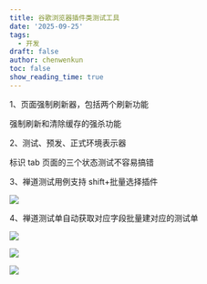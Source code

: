 ```yaml
---
title: 谷歌浏览器插件类测试工具
date: '2025-09-25'
tags:
  - 开发
draft: false
author: chenwenkun
toc: false
show_reading_time: true
---
```

1、页面强制刷新器，包括两个刷新功能

强制刷新和清除缓存的强杀功能

2、测试、预发、正式环境表示器

标识 tab 页面的三个状态测试不容易搞错

3、禅道测试用例支持 shift+批量选择插件

![](https://prod-files-secure.s3.us-west-2.amazonaws.com/c205fb54-92b2-4987-8be3-972b67d27acc/7ca8990d-2ef0-4ad6-8256-c807dbb8b3d5/image.png?X-Amz-Algorithm=AWS4-HMAC-SHA256&X-Amz-Content-Sha256=UNSIGNED-PAYLOAD&X-Amz-Credential=ASIAZI2LB466RVPMW26X%2F20250925%2Fus-west-2%2Fs3%2Faws4_request&X-Amz-Date=20250925T085607Z&X-Amz-Expires=3600&X-Amz-Security-Token=IQoJb3JpZ2luX2VjEOn%2F%2F%2F%2F%2F%2F%2F%2F%2F%2FwEaCXVzLXdlc3QtMiJGMEQCIAUVsC5Iqj85trGLgckFu9D2T%2FYuuP5tZKJt%2B352dJQZAiB5%2FE%2FbxDqT%2BbW1o5%2FHNGJHNEyYdaH7gyk4vhUu3Tl0Fir%2FAwhyEAAaDDYzNzQyMzE4MzgwNSIMArO5Bo5sC%2BsvG427KtwDtdvD0mSIzY%2FCkVjJgG%2Bs7eM%2Fuia%2BzztM%2BGiBT7rKdbWeS1LlFOA30VyxHVOBYBvxO8zxUJ8eQGL1w22tn7EOQ1%2FQN1WzP2BTq5CG30Ic3a91DgjxbW4diO%2FYVdjOI23QY1R8IczlP23ZTD6FJNOn%2BY6FOMpym%2F%2BZA3x0VFr3HxtdkeDmNkXvQ7gEHFymGz0MPbE0YuY20prMuDBpSj9dWu4P0%2FHFBpkV2XjCYaYXHBiiaIw8E89MBSSxE8LP8YPib1P%2BnHdzsbg%2BEd7%2B10DKssVX3w2Atb%2BWe%2Fq%2FWfXK5bxE3xPeY6cEaq7A1LWbO%2BnUObJKzqDxbhPvz9YhGpCT295YNhP35LZmgmo2ZyETuLKdwL9gJ9h6v%2FWSFd5wvHGsIxLwfnUS%2F93KbHL3K9nFNzZ%2BPevTVyEMvFwcrSjUnUAWYSjb1y3q4hbjKn8I%2B8f42MCmwJivwCEv7iCmjx0fibXOyR9iOJBZ4x681AgxPszb9uGbS1TiaXBqV3GcBW5FPwbDAiZCEeSnbvUYsF6YqSKRWHBGtfMFw9qL6ICr4DXpGyFbVfUwk%2FGdscFpWcI0QmAqCxzCrY4wBJ7NARHJp%2FWZn%2FjeexP7Mt6tjl8ooWKNyjhxVw623AKx30ow7oXUxgY6pgFAWduA52p24mRUxuu8NJ3FcUCjCKnday1qdX3DuwogizOG9qr38a8PFuVsHoOOY6DzhpDeQimQvMMwU6FVvWPnPktDeGaX%2FiswIdB7eueWCALMwoXD%2BY%2F%2FbhewEz4F%2BZc8f7sGJfWWUYncO%2Bu4fM0VD7lN9ztDE77CO1FXPVbaXSpOlI8mFJzrDiF0MzD4fMYpKF9aTbaJrkN2wuONFXhkuRXa7ba%2F&X-Amz-Signature=c886355811affe2e93d9bdedc2a14bed9494292ec149f30f5942b4caea9f10d1&X-Amz-SignedHeaders=host&x-amz-checksum-mode=ENABLED&x-id=GetObject)

4、禅道测试单自动获取对应字段批量建对应的测试单

![](https://prod-files-secure.s3.us-west-2.amazonaws.com/c205fb54-92b2-4987-8be3-972b67d27acc/1ea39b01-dd1c-4a56-bb09-4fe87447f5c7/image.png?X-Amz-Algorithm=AWS4-HMAC-SHA256&X-Amz-Content-Sha256=UNSIGNED-PAYLOAD&X-Amz-Credential=ASIAZI2LB466RVPMW26X%2F20250925%2Fus-west-2%2Fs3%2Faws4_request&X-Amz-Date=20250925T085607Z&X-Amz-Expires=3600&X-Amz-Security-Token=IQoJb3JpZ2luX2VjEOn%2F%2F%2F%2F%2F%2F%2F%2F%2F%2FwEaCXVzLXdlc3QtMiJGMEQCIAUVsC5Iqj85trGLgckFu9D2T%2FYuuP5tZKJt%2B352dJQZAiB5%2FE%2FbxDqT%2BbW1o5%2FHNGJHNEyYdaH7gyk4vhUu3Tl0Fir%2FAwhyEAAaDDYzNzQyMzE4MzgwNSIMArO5Bo5sC%2BsvG427KtwDtdvD0mSIzY%2FCkVjJgG%2Bs7eM%2Fuia%2BzztM%2BGiBT7rKdbWeS1LlFOA30VyxHVOBYBvxO8zxUJ8eQGL1w22tn7EOQ1%2FQN1WzP2BTq5CG30Ic3a91DgjxbW4diO%2FYVdjOI23QY1R8IczlP23ZTD6FJNOn%2BY6FOMpym%2F%2BZA3x0VFr3HxtdkeDmNkXvQ7gEHFymGz0MPbE0YuY20prMuDBpSj9dWu4P0%2FHFBpkV2XjCYaYXHBiiaIw8E89MBSSxE8LP8YPib1P%2BnHdzsbg%2BEd7%2B10DKssVX3w2Atb%2BWe%2Fq%2FWfXK5bxE3xPeY6cEaq7A1LWbO%2BnUObJKzqDxbhPvz9YhGpCT295YNhP35LZmgmo2ZyETuLKdwL9gJ9h6v%2FWSFd5wvHGsIxLwfnUS%2F93KbHL3K9nFNzZ%2BPevTVyEMvFwcrSjUnUAWYSjb1y3q4hbjKn8I%2B8f42MCmwJivwCEv7iCmjx0fibXOyR9iOJBZ4x681AgxPszb9uGbS1TiaXBqV3GcBW5FPwbDAiZCEeSnbvUYsF6YqSKRWHBGtfMFw9qL6ICr4DXpGyFbVfUwk%2FGdscFpWcI0QmAqCxzCrY4wBJ7NARHJp%2FWZn%2FjeexP7Mt6tjl8ooWKNyjhxVw623AKx30ow7oXUxgY6pgFAWduA52p24mRUxuu8NJ3FcUCjCKnday1qdX3DuwogizOG9qr38a8PFuVsHoOOY6DzhpDeQimQvMMwU6FVvWPnPktDeGaX%2FiswIdB7eueWCALMwoXD%2BY%2F%2FbhewEz4F%2BZc8f7sGJfWWUYncO%2Bu4fM0VD7lN9ztDE77CO1FXPVbaXSpOlI8mFJzrDiF0MzD4fMYpKF9aTbaJrkN2wuONFXhkuRXa7ba%2F&X-Amz-Signature=aa2489b3db995272e1df3a88bc6c63a621f1332882bd942fb7666cf53e704037&X-Amz-SignedHeaders=host&x-amz-checksum-mode=ENABLED&x-id=GetObject)

![](https://prod-files-secure.s3.us-west-2.amazonaws.com/c205fb54-92b2-4987-8be3-972b67d27acc/fa727f1d-546c-42aa-9508-d8d3d1275bcd/image.png?X-Amz-Algorithm=AWS4-HMAC-SHA256&X-Amz-Content-Sha256=UNSIGNED-PAYLOAD&X-Amz-Credential=ASIAZI2LB466RVPMW26X%2F20250925%2Fus-west-2%2Fs3%2Faws4_request&X-Amz-Date=20250925T085607Z&X-Amz-Expires=3600&X-Amz-Security-Token=IQoJb3JpZ2luX2VjEOn%2F%2F%2F%2F%2F%2F%2F%2F%2F%2FwEaCXVzLXdlc3QtMiJGMEQCIAUVsC5Iqj85trGLgckFu9D2T%2FYuuP5tZKJt%2B352dJQZAiB5%2FE%2FbxDqT%2BbW1o5%2FHNGJHNEyYdaH7gyk4vhUu3Tl0Fir%2FAwhyEAAaDDYzNzQyMzE4MzgwNSIMArO5Bo5sC%2BsvG427KtwDtdvD0mSIzY%2FCkVjJgG%2Bs7eM%2Fuia%2BzztM%2BGiBT7rKdbWeS1LlFOA30VyxHVOBYBvxO8zxUJ8eQGL1w22tn7EOQ1%2FQN1WzP2BTq5CG30Ic3a91DgjxbW4diO%2FYVdjOI23QY1R8IczlP23ZTD6FJNOn%2BY6FOMpym%2F%2BZA3x0VFr3HxtdkeDmNkXvQ7gEHFymGz0MPbE0YuY20prMuDBpSj9dWu4P0%2FHFBpkV2XjCYaYXHBiiaIw8E89MBSSxE8LP8YPib1P%2BnHdzsbg%2BEd7%2B10DKssVX3w2Atb%2BWe%2Fq%2FWfXK5bxE3xPeY6cEaq7A1LWbO%2BnUObJKzqDxbhPvz9YhGpCT295YNhP35LZmgmo2ZyETuLKdwL9gJ9h6v%2FWSFd5wvHGsIxLwfnUS%2F93KbHL3K9nFNzZ%2BPevTVyEMvFwcrSjUnUAWYSjb1y3q4hbjKn8I%2B8f42MCmwJivwCEv7iCmjx0fibXOyR9iOJBZ4x681AgxPszb9uGbS1TiaXBqV3GcBW5FPwbDAiZCEeSnbvUYsF6YqSKRWHBGtfMFw9qL6ICr4DXpGyFbVfUwk%2FGdscFpWcI0QmAqCxzCrY4wBJ7NARHJp%2FWZn%2FjeexP7Mt6tjl8ooWKNyjhxVw623AKx30ow7oXUxgY6pgFAWduA52p24mRUxuu8NJ3FcUCjCKnday1qdX3DuwogizOG9qr38a8PFuVsHoOOY6DzhpDeQimQvMMwU6FVvWPnPktDeGaX%2FiswIdB7eueWCALMwoXD%2BY%2F%2FbhewEz4F%2BZc8f7sGJfWWUYncO%2Bu4fM0VD7lN9ztDE77CO1FXPVbaXSpOlI8mFJzrDiF0MzD4fMYpKF9aTbaJrkN2wuONFXhkuRXa7ba%2F&X-Amz-Signature=bea7cf5de733202243c454e1235620769eff8e62cead40431c1d894588511ee1&X-Amz-SignedHeaders=host&x-amz-checksum-mode=ENABLED&x-id=GetObject)

![](https://prod-files-secure.s3.us-west-2.amazonaws.com/c205fb54-92b2-4987-8be3-972b67d27acc/2a374ca8-3be3-4978-8ee1-2331f1db0267/image.png?X-Amz-Algorithm=AWS4-HMAC-SHA256&X-Amz-Content-Sha256=UNSIGNED-PAYLOAD&X-Amz-Credential=ASIAZI2LB466RVPMW26X%2F20250925%2Fus-west-2%2Fs3%2Faws4_request&X-Amz-Date=20250925T085607Z&X-Amz-Expires=3600&X-Amz-Security-Token=IQoJb3JpZ2luX2VjEOn%2F%2F%2F%2F%2F%2F%2F%2F%2F%2FwEaCXVzLXdlc3QtMiJGMEQCIAUVsC5Iqj85trGLgckFu9D2T%2FYuuP5tZKJt%2B352dJQZAiB5%2FE%2FbxDqT%2BbW1o5%2FHNGJHNEyYdaH7gyk4vhUu3Tl0Fir%2FAwhyEAAaDDYzNzQyMzE4MzgwNSIMArO5Bo5sC%2BsvG427KtwDtdvD0mSIzY%2FCkVjJgG%2Bs7eM%2Fuia%2BzztM%2BGiBT7rKdbWeS1LlFOA30VyxHVOBYBvxO8zxUJ8eQGL1w22tn7EOQ1%2FQN1WzP2BTq5CG30Ic3a91DgjxbW4diO%2FYVdjOI23QY1R8IczlP23ZTD6FJNOn%2BY6FOMpym%2F%2BZA3x0VFr3HxtdkeDmNkXvQ7gEHFymGz0MPbE0YuY20prMuDBpSj9dWu4P0%2FHFBpkV2XjCYaYXHBiiaIw8E89MBSSxE8LP8YPib1P%2BnHdzsbg%2BEd7%2B10DKssVX3w2Atb%2BWe%2Fq%2FWfXK5bxE3xPeY6cEaq7A1LWbO%2BnUObJKzqDxbhPvz9YhGpCT295YNhP35LZmgmo2ZyETuLKdwL9gJ9h6v%2FWSFd5wvHGsIxLwfnUS%2F93KbHL3K9nFNzZ%2BPevTVyEMvFwcrSjUnUAWYSjb1y3q4hbjKn8I%2B8f42MCmwJivwCEv7iCmjx0fibXOyR9iOJBZ4x681AgxPszb9uGbS1TiaXBqV3GcBW5FPwbDAiZCEeSnbvUYsF6YqSKRWHBGtfMFw9qL6ICr4DXpGyFbVfUwk%2FGdscFpWcI0QmAqCxzCrY4wBJ7NARHJp%2FWZn%2FjeexP7Mt6tjl8ooWKNyjhxVw623AKx30ow7oXUxgY6pgFAWduA52p24mRUxuu8NJ3FcUCjCKnday1qdX3DuwogizOG9qr38a8PFuVsHoOOY6DzhpDeQimQvMMwU6FVvWPnPktDeGaX%2FiswIdB7eueWCALMwoXD%2BY%2F%2FbhewEz4F%2BZc8f7sGJfWWUYncO%2Bu4fM0VD7lN9ztDE77CO1FXPVbaXSpOlI8mFJzrDiF0MzD4fMYpKF9aTbaJrkN2wuONFXhkuRXa7ba%2F&X-Amz-Signature=d8156a26ad9363bd125ce08977283cfa96b6e1d7d3ee54666ed46a9db858e7d0&X-Amz-SignedHeaders=host&x-amz-checksum-mode=ENABLED&x-id=GetObject)
